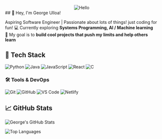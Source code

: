 <div style="text-align: center;">
    <img src="[https://github.com/fnky/fnky/raw/fnky/img/fan-1.gif](https://github.com/GeorgeU029/GeorgeU029/blob/main/img/hello.gif)" alt="Hello">
</div>
## 👋 Hey, I'm George Ulloa! 

 Aspiring Software Engineer |  Passionate about lots of things! just coding for fun!
💻 Currently exploring **Systems Programming, AI / Machine learning**  
🎯 My goal is to **build cool projects that push my limits and help others learn**  


## 🚀 Tech Stack

![Python](https://img.shields.io/badge/Python-3776AB?style=for-the-badge&logo=python&logoColor=white)
![Java](https://img.shields.io/badge/Java-007396?style=for-the-badge&logo=openjdk&logoColor=white)
![JavaScript](https://img.shields.io/badge/JavaScript-F7DF1E?style=for-the-badge&logo=javascript&logoColor=black)
![React](https://img.shields.io/badge/React-61DAFB?style=for-the-badge&logo=react&logoColor=black)
![C](https://img.shields.io/badge/C-A8B9CC?style=for-the-badge&logo=c&logoColor=white)


### 🛠️ Tools & DevOps
![Git](https://img.shields.io/badge/Git-F05032?style=for-the-badge&logo=git&logoColor=white)
![GitHub](https://img.shields.io/badge/GitHub-181717?style=for-the-badge&logo=github&logoColor=white)
![VS Code](https://img.shields.io/badge/VS%20Code-007ACC?style=for-the-badge&logo=visualstudiocode&logoColor=white)
![Netlify](https://img.shields.io/badge/Netlify-00C7B7?style=for-the-badge&logo=netlify&logoColor=white)

## 📈 GitHub Stats

![George's GitHub Stats](https://github-readme-stats.vercel.app/api?username=GeorgeU029&show_icons=true&theme=radical)

![Top Languages](https://github-readme-stats.vercel.app/api/top-langs/?username=GeorgeU029&layout=compact&theme=radical)

